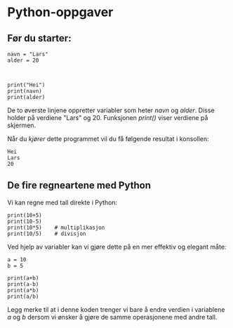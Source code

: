 # Python-oppgaver

## Før du starter:

```
navn = "Lars"
alder = 20



print("Hei")
print(navn)
print(alder)

```
De to øverste linjene oppretter variabler som heter _navn_ og _alder_. Disse holder på verdiene "Lars" og 20.
Funksjonen _print()_ viser verdiene på skjermen.


Når du _kjører_ dette programmet vil du få følgende resultat i konsollen:

```
Hei
Lars
20
```

## De fire regneartene med Python

Vi kan regne med tall direkte i Python:

```
print(10+5)
print(10-5)
print(10*5)    # multiplikasjon
print(10/5)    # divisjon

```



Ved hjelp av variabler kan vi gjøre dette på en mer effektiv og elegant måte:

```
a = 10
b = 5

print(a+b)
print(a-b)
print(a*b)
print(a/b)

```
Legg merke til at i denne koden trenger vi bare å endre verdien i variablene _a_ og _b_ dersom vi ønsker å gjøre de samme operasjonene med andre tall.
